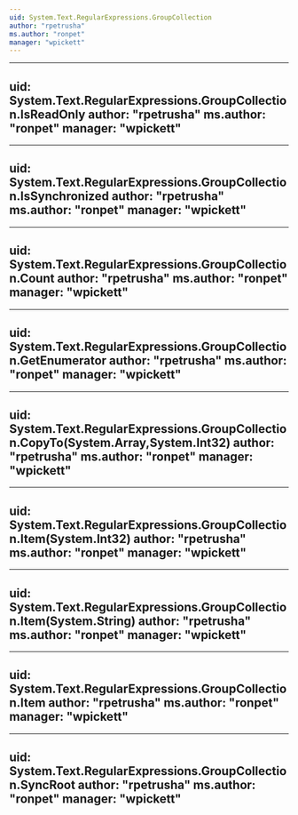 ```yaml
---
uid: System.Text.RegularExpressions.GroupCollection
author: "rpetrusha"
ms.author: "ronpet"
manager: "wpickett"
---
```


---
uid: System.Text.RegularExpressions.GroupCollection.IsReadOnly
author: "rpetrusha"
ms.author: "ronpet"
manager: "wpickett"
---

---
uid: System.Text.RegularExpressions.GroupCollection.IsSynchronized
author: "rpetrusha"
ms.author: "ronpet"
manager: "wpickett"
---

---
uid: System.Text.RegularExpressions.GroupCollection.Count
author: "rpetrusha"
ms.author: "ronpet"
manager: "wpickett"
---

---
uid: System.Text.RegularExpressions.GroupCollection.GetEnumerator
author: "rpetrusha"
ms.author: "ronpet"
manager: "wpickett"
---

---
uid: System.Text.RegularExpressions.GroupCollection.CopyTo(System.Array,System.Int32)
author: "rpetrusha"
ms.author: "ronpet"
manager: "wpickett"
---

---
uid: System.Text.RegularExpressions.GroupCollection.Item(System.Int32)
author: "rpetrusha"
ms.author: "ronpet"
manager: "wpickett"
---

---
uid: System.Text.RegularExpressions.GroupCollection.Item(System.String)
author: "rpetrusha"
ms.author: "ronpet"
manager: "wpickett"
---

---
uid: System.Text.RegularExpressions.GroupCollection.Item
author: "rpetrusha"
ms.author: "ronpet"
manager: "wpickett"
---

---
uid: System.Text.RegularExpressions.GroupCollection.SyncRoot
author: "rpetrusha"
ms.author: "ronpet"
manager: "wpickett"
---
